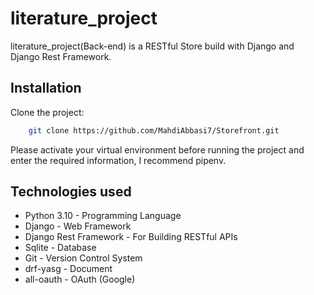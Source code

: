 
# literature_project

literature_project(Back-end) is a RESTful Store build with Django and Django Rest Framework.


## Installation

Clone the project:

```bash
    git clone https://github.com/MahdiAbbasi7/Storefront.git
```
Please activate your virtual environment before running the project and enter the required information, I recommend pipenv.

## Technologies used

- Python 3.10 - Programming Language
- Django - Web Framework
- Django Rest Framework - For Building RESTful APIs
- Sqlite - Database
- Git - Version Control System
- drf-yasg - Document
- all-oauth - OAuth (Google)



